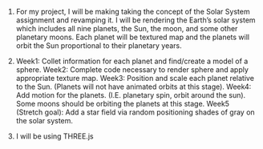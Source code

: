 1) For my project, I will be making taking the concept of the Solar System assignment and revamping it. I will be rendering the Earth’s solar system which includes all nine planets, the Sun, the moon, and some other planetary moons. Each planet will be textured map and the planets will orbit the Sun proportional to their planetary years.

2) Week1: Collet information for each planet and find/create a model of a sphere.
Week2: Complete code necessary to render sphere and apply appropriate texture map.
Week3: Position and scale each planet relative to the Sun. (Planets will not have animated orbits at this stage).
Week4: Add motion for the planets. (I.E. planetary spin, orbit around the sun). Some moons should be orbiting the planets at this stage.
Week5 (Stretch goal): Add a star field via random positioning shades of gray on the solar system.

3) I will be using THREE.js
